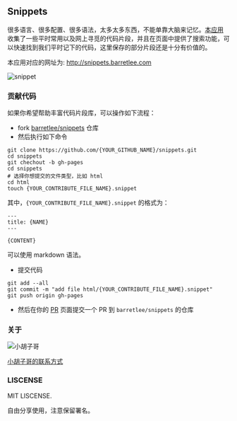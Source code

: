 ## Snippets

很多语言、很多配置、很多语法，太多太多东西，不能单靠大脑来记忆。[本应用](http://snippets.barretlee.com) 收集了一些平时常用以及网上寻觅的代码片段，并且在页面中提供了搜索功能，可以快速找到我们平时记下的代码，这里保存的部分片段还是十分有价值的。

本应用对应的网址为: <http://snippets.barretlee.com>

![snippet](http://www.barretlee.com/blogimgs/2015/09/20150902_2774c376.jpg)

### 贡献代码

如果你希望帮助丰富代码片段库，可以操作如下流程：

- fork [barretlee/snippets](https://github.com/barretlee/snippets.git) 仓库
- 然后执行如下命令
```
git clone https://github.com/{YOUR_GITHUB_NAME}/snippets.git
cd snippets
git chechout -b gh-pages
cd snippets
# 选择你想提交的文件类型，比如 html
cd html
touch {YOUR_CONTRIBUTE_FILE_NAME}.snippet
```
其中，`{YOUR_CONTRIBUTE_FILE_NAME}.snippet` 的格式为：
```
---
title: {NAME}
---

{CONTENT}
```
可以使用 markdown 语法。
- 提交代码
```
git add --all
git commit -m "add file html/{YOUR_CONTRIBUTE_FILE_NAME}.snippet"
git push origin gh-pages
```
- 然后在你的 [PR](https://github.com/{YOUR_GITHUB_NAME}/snippets/pulls) 页面提交一个 PR 到 `barretlee/snippets` 的仓库

### 关于

![小胡子哥](http://www.barretlee.com/avatar150.png)

[小胡子哥的联系方式](http://www.barretlee.com/about/)

### LISCENSE

MIT LISCENSE. 

自由分享使用，注意保留署名。